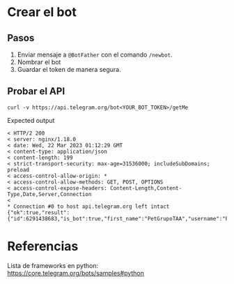 # Crear el bot
## Pasos
1. Enviar mensaje a `@BotFather` con el comando `/newbot`.
2. Nombrar el bot
3. Guardar el token de manera segura.

## Probar el API
```
curl -v https://api.telegram.org/bot<YOUR_BOT_TOKEN>/getMe 
```

Expected output
```
< HTTP/2 200
< server: nginx/1.18.0
< date: Wed, 22 Mar 2023 01:12:29 GMT
< content-type: application/json
< content-length: 199
< strict-transport-security: max-age=31536000; includeSubDomains; preload
< access-control-allow-origin: *
< access-control-allow-methods: GET, POST, OPTIONS
< access-control-expose-headers: Content-Length,Content-Type,Date,Server,Connection
<
* Connection #0 to host api.telegram.org left intact
{"ok":true,"result":{"id":6291438683,"is_bot":true,"first_name":"PetGrupoTAA","username":"PetGrupoTAA_bot","can_join_groups":true,"can_read_all_group_messages":false,"supports_inline_queries":false}}%
```


# Referencias
Lista de frameworks en python: https://core.telegram.org/bots/samples#python
